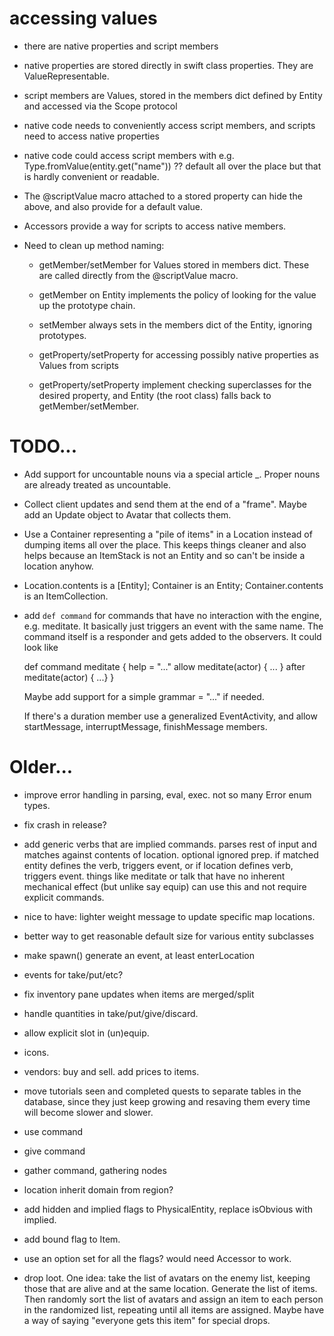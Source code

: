 # accessing values

- there are native properties and script members

- native properties are stored directly in swift class properties. They are ValueRepresentable.

- script members are Values, stored in the members dict defined by Entity and
  accessed via the Scope protocol

- native code needs to conveniently access script members, and scripts need to access
  native properties

- native code could access script members with e.g. Type.fromValue(entity.get("name")) ?? default
  all over the place but that is hardly convenient or readable.
  
- The @scriptValue macro attached to a stored property can hide the above, and also
  provide for a default value.
  
- Accessors provide a way for scripts to access native members.

- Need to clean up method naming:

  + getMember/setMember for Values stored in members dict. These are called directly from
    the @scriptValue macro.
  
  + getMember on Entity implements the policy of looking for the value up the prototype chain.
  
  + setMember always sets in the members dict of the Entity, ignoring prototypes.

  + getProperty/setProperty for accessing possibly native properties as Values from scripts
  
  + getProperty/setProperty implement checking superclasses for the desired property,
    and Entity (the root class) falls back to getMember/setMember.

# TODO...

- Add support for uncountable nouns via a special article \_. Proper nouns are already
  treated as uncountable.
  
- Collect client updates and send them at the end of a "frame". Maybe add an Update
  object to Avatar that collects them.

- Use a Container representing a "pile of items" in a Location instead of
  dumping items all over the place. This keeps things cleaner and also helps
  because an ItemStack is not an Entity and so can't be inside a location
  anyhow.

- Location.contents is a [Entity]; Container is an Entity; Container.contents is
  an ItemCollection.

- add `def command` for commands that have no interaction with the engine, e.g.
  meditate. It basically just triggers an event with the same name. The command
  itself is a responder and gets added to the observers. It could
  look like

    def command meditate {
      help = "..."
      allow meditate(actor) { ... }
      after meditate(actor) { ...}
    }

  Maybe add support for a simple grammar = "..." if needed.

  If there's a duration member use a generalized EventActivity, and allow
  startMessage, interruptMessage, finishMessage members.

# Older...

- improve error handling in parsing, eval, exec. not so many Error enum types.

- fix crash in release?

- add generic verbs that are implied commands. parses rest of input and matches
  against contents of location. optional ignored prep. if matched entity defines
  the verb, triggers event, or if location defines verb, triggers event. things
  like meditate or talk that have no inherent mechanical effect (but unlike say
  equip) can use this and not require explicit commands.

- nice to have: lighter weight message to update specific map locations.

- better way to get reasonable default size for various entity subclasses

- make spawn() generate an event, at least enterLocation

- events for take/put/etc?

- fix inventory pane updates when items are merged/split

- handle quantities in take/put/give/discard.

- allow explicit slot in (un)equip.

- icons.

- vendors: buy and sell. add prices to items.

- move tutorials seen and completed quests to separate tables in the database,
  since they just keep growing and resaving them every time will become slower
  and slower.

- use command

- give command

- gather command, gathering nodes

- location inherit domain from region?

- add hidden and implied flags to PhysicalEntity, replace isObvious with implied.

- add bound flag to Item.

- use an option set for all the flags? would need Accessor to work.

- drop loot. One idea: take the list of avatars on the enemy list, keeping those
  that are alive and at the same location. Generate the list of items. Then
  randomly sort the list of avatars and assign an item to each person in the
  randomized list, repeating until all items are assigned. Maybe have a way of
  saying "everyone gets this item" for special drops.
